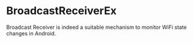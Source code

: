 # BroadcastReceiverEx
Broadcast Receiver is indeed a suitable mechanism to monitor WiFi state changes in Android.
